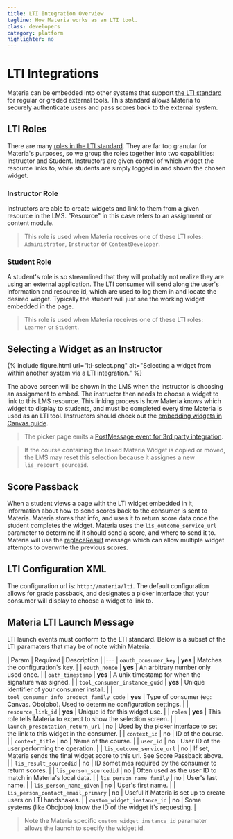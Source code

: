 ```yaml
---
title: LTI Integration Overview
tagline: How Materia works as an LTI tool.
class: developers
category: platform
highlighter: no
---
```

# LTI Integrations

Materia can be embedded into other systems that support [the LTI standard](http://www.imsglobal.org/toolsinteroperability2.cfm) for regular or graded external tools. This standard allows Materia to securely authenticate users and pass scores back to the external system.

## LTI Roles

There are many [roles in the LTI standard](http://www.imsglobal.org/LTI/v1p1/ltiIMGv1p1.html#_Toc319560486). They are far too granular for Materia's purposes, so we group the roles together into two capabilities: Instructor and Student.  Instructors are given control of which widget the resource links to, while students are simply logged in and shown the chosen widget.

### Instructor Role

Instructors are able to create widgets and link to them from a given resource in the LMS. "Resource" in this case refers to an assignment or content module.

> This role is used when Materia receives one of these LTI roles: `Administrator`, `Instructor` or `ContentDeveloper`.

### Student Role

A student's role is so streamlined that they will probably not realize they are using an external application. The LTI consumer will send along the user's information and resource id, which are used to log them in and locate the desired widget. Typically the student will just see the working widget embedded in the page.

> This role is used when Materia receives one of these LTI roles: `Learner` or `Student`.

## Selecting a Widget as an Instructor

{% include figure.html
	url="lti-select.png"
	alt="Selecting a widget from within another system via a LTI integration."
%}

The above screen will be shown in the LMS when the instructor is choosing an assignment to embed.  The instructor then needs to choose a widget to link to this LMS resource. This linking process is how Materia knows which widget to display to students, and must be completed every time Materia is used as an LTI tool. Instructors should check out the [embedding widgets in Canvas guide](../create/embedding-in-canvas.html).

> The picker page emits a [PostMessage event for 3rd party integration](integration-events.html#widget-selection-event).

> If the course containing the linked Materia Widget is copied or moved, the LMS may reset this selection because it assignes a new `lis_resourt_sourceid`.


## Score Passback

When a student views a page with the LTI widget embedded in it, information about how to send scores back to the consumer is sent to Materia.  Materia stores that info, and uses it to return score data once the student completes the widget. Materia uses the `lis_outcome_service_url` parameter to determine if it should send a score, and where to send it to.  Materia will use the [replaceResult](http://www.imsglobal.org/LTI/v1p1/ltiIMGv1p1.html#_Toc319560473) message which can allow multiple widget attempts to overwrite the previous scores.

## LTI Configuration XML

The configuration url is: `http://materia/lti`. The default configuration allows for grade passback, and designates a picker interface that your consumer will display to choose a widget to link to.

## Materia LTI Launch Message

LTI launch events must conform to the LTI standard. Below is a subset of the LTI paramaters that may be of note within Materia.

| Param | Required | Description |
|---
| `oauth_consumer_key` | **yes** | Matches the configuration's key. |
| `oauth_nonce` | **yes** | An arbitrary number only used once. |
| `oath_timestamp` | **yes** | A unix timestamp for when the signature was signed. |
| `tool_consumer_instance_guid` | **yes** | Unique identifier of your consumer install. |
| `tool_consumer_info_product_family_code` | **yes** | Type of consumer (eg: Canvas. Obojobo). Used to determine configuration settings. |
| `resource_link_id` | **yes** | Unique id for this widget use. |
| `roles` | **yes** | This role tells Materia to expect to show the selection screen. |
| `launch_presentation_return_url` | no | Used by the picker interface to set the link to this widget in the consumer. |
| `context_id` | no | ID of the course. |
| `context_title` | no | Name of the course. |
| `user_id` | no | User ID of the user performing the operation. |
| `lis_outcome_service_url` | no | If set, Materia sends the final widget score to this url. See Score Passback above. |
| `lis_result_sourcedid` | no | ID sometimes required by the consumer to return scores. |
| `lis_person_sourcedid` | no | Often used as the user ID to match in Materia's local data. |
| `lis_person_name_family` | no | User's last name. |
| `lis_person_name_given` | no | User's first name. |
| `lis_person_contact_email_primary` | no | Useful if Materia is set up to create users on LTI handshakes. |
| `custom_widget_instance_id` | no | Some systems (like Obojobo) know the ID of the widget it's requesting. |

> Note the Materia specific `custom_widget_instance_id` paramater allows the launch to specify the widget id.
